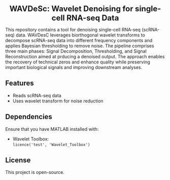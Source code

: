 <p align="center">
<strong><span style="font-size: 24px;">WAVDeSc: Wavelet Denoising for single-cell RNA-seq Data</span></strong>
</p>

This repository contains a tool for denoising single-cell RNA-seq (scRNA-seq) data. WAVDesC leverages biorthogonal wavelet transforms to decompose scRNA-seq data into different frequency components and applies Bayesian thresholding to remove noise. The pipeline comprises three main phases: Signal Decomposition, Thresholding, and Signal Reconstruction aimed at prducing a denoised output. The approach enables the recovery of technical zeros and enhance quality while preserving important biological signals and improving downstream analyses. 

## Features

-  Reads scRNA-seq data
-  Uses wavelet transform for noise reduction
  
## Dependencies

Ensure that you have MATLAB installed with:
  - Wavelet Toolbox:</br>
  `licence('test', 'Wavelet_Toolbox')`

## License

This project is open-source.
